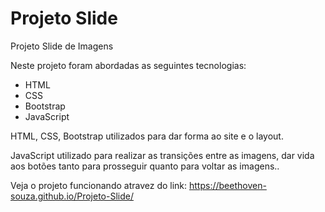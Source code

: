 # Projeto Slide

 Projeto Slide de Imagens
 
 Neste projeto foram abordadas as seguintes tecnologias:
 
 - HTML
 - CSS
 - Bootstrap
 - JavaScript

HTML, CSS, Bootstrap utilizados para dar forma ao site e o layout.

JavaScript utilizado para realizar as transições entre as imagens, dar vida aos botões tanto para prosseguir quanto para voltar as imagens..

Veja o projeto funcionando atravez do link: https://beethoven-souza.github.io/Projeto-Slide/
